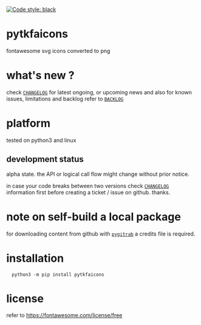 [![Code style: black](https://img.shields.io/badge/code%20style-black-000000.svg)](https://github.com/psf/black)

# pytkfaicons

fontawesome svg icons converted to png 


# what's new ?

check
[`CHANGELOG`](https://github.com/kr-g/pytkfaicons/blob/main/CHANGELOG.md)
for latest ongoing, or upcoming news
and also
for known issues, limitations and backlog refer to 
[`BACKLOG`](https://github.com/kr-g/pytkfaicons/blob/main/BACKLOG.md)



# platform

tested on python3 and linux


## development status

alpha state.
the API or logical call flow might change without prior notice.

in case your code breaks between two versions check
[`CHANGELOG`](https://github.com/kr-g/pytkfaicons/blob/main/CHANGELOG.md)
information first before creating a ticket / issue on github. thanks.


# note on self-build a local package

for downloading content from github with 
[`pygitrab`](https://github.com/kr-g/pygitgrab) 
a credits file is required.



# installation
    
      python3 -m pip install pytkfaicons


# license

refer to https://fontawesome.com/license/free



